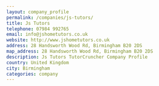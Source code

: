 ```yaml
---
layout: company_profile
permalink: /companies/js-tutors/
title: Js Tutors
telephone: 07984 992765
email: info@jshometutors.co.uk
website: http://www.jshometutors.co.uk
address: 28 Handsworth Wood Rd, Birmingham B20 2DS
map_address: 28 Handsworth Wood Rd, Birmingham B20 2DS
description: Js Tutors TutorCruncher Company Profile
country: United Kingdom
city: Birmingham
categories: company
---
```


